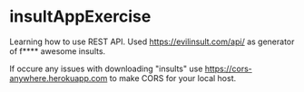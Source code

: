 # insultAppExercise
Learning how to use REST API.
Used https://evilinsult.com/api/ as generator of f**** awesome insults.

If occure any issues with downloading "insults" use https://cors-anywhere.herokuapp.com to make CORS for your local host.
